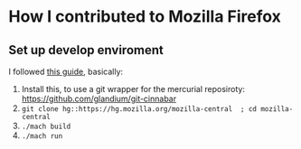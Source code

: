 # How I contributed to Mozilla Firefox

## Set up develop enviroment
I followed [this guide](https://developer.mozilla.org/en-US/docs/Mozilla/Developer_guide/Build_Instructions/Simple_Firefox_build/Linux_and_MacOS_build_preparation), basically:

1. Install this, to use a git wrapper for the mercurial reposiroty: https://github.com/glandium/git-cinnabar  
2. `git clone hg::https://hg.mozilla.org/mozilla-central  ; cd mozilla-central`
3. `./mach build`
4. `./mach run`
